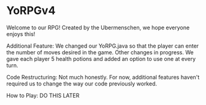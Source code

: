 # YoRPGv4


Welcome to our RPG! Created by the Ubermenschen, we hope everyone enjoys this!


Additional Feature:
    We changed our YoRPG.java so that the player can enter the number of moves desired in the game. Other changes in progress.
    We gave each player 5 health potions and added an option to use one at every turn.
    
    
Code Restructuring:
    Not much honestly. For now, additional features haven't required us to change the way our code previously worked.
    
How to Play:
    DO THIS LATER

